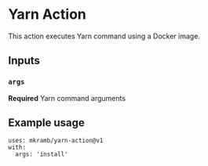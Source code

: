 # Yarn Action

This action executes Yarn command using a Docker image.

## Inputs

### `args`

**Required** Yarn command arguments

## Example usage

```
uses: mkramb/yarn-action@v1
with:
  args: 'install'
```
